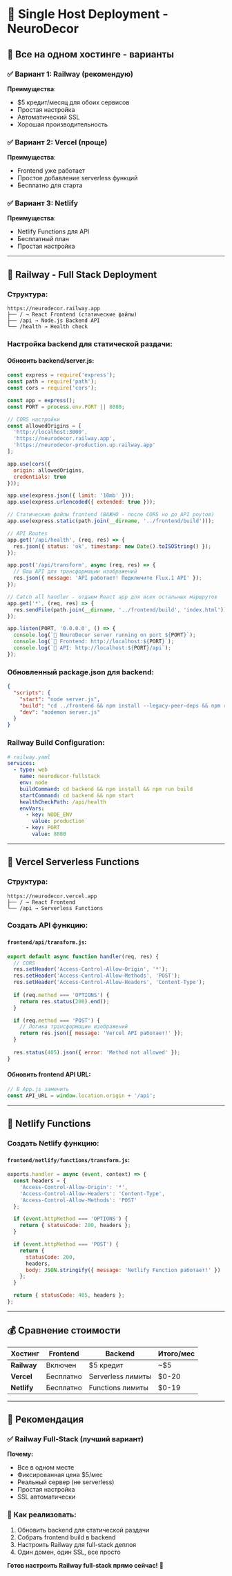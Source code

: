# 🚀 Single Host Deployment - NeuroDecor

## 🎯 Все на одном хостинге - варианты

### ✅ **Вариант 1: Railway (рекомендую)**
**Преимущества**: 
- $5 кредит/месяц для обоих сервисов
- Простая настройка
- Автоматический SSL
- Хорошая производительность

### ✅ **Вариант 2: Vercel (проще)**
**Преимущества**:
- Frontend уже работает
- Простое добавление serverless функций
- Бесплатно для старта

### ✅ **Вариант 3: Netlify**
**Преимущества**:
- Netlify Functions для API
- Бесплатный план
- Простая настройка

---

## 🚀 Railway - Full Stack Deployment

### **Структура:**
```
https://neurodecor.railway.app
├── / → React Frontend (статические файлы)
├── /api → Node.js Backend API
└── /health → Health check
```

### **Настройка backend для статической раздачи:**

#### Обновить backend/server.js:

```javascript
const express = require('express');
const path = require('path');
const cors = require('cors');

const app = express();
const PORT = process.env.PORT || 8080;

// CORS настройки
const allowedOrigins = [
  'http://localhost:3000',
  'https://neurodecor.railway.app',
  'https://neurodecor-production.up.railway.app'
];

app.use(cors({
  origin: allowedOrigins,
  credentials: true
}));

app.use(express.json({ limit: '10mb' }));
app.use(express.urlencoded({ extended: true }));

// Статические файлы frontend (ВАЖНО - после CORS но до API роутов)
app.use(express.static(path.join(__dirname, '../frontend/build')));

// API Routes
app.get('/api/health', (req, res) => {
  res.json({ status: 'ok', timestamp: new Date().toISOString() });
});

app.post('/api/transform', async (req, res) => {
  // Ваш API для трансформации изображений
  res.json({ message: 'API работает! Подключите Flux.1 API' });
});

// Catch all handler - отдаем React app для всех остальных маршрутов
app.get('*', (req, res) => {
  res.sendFile(path.join(__dirname, '../frontend/build', 'index.html'));
});

app.listen(PORT, '0.0.0.0', () => {
  console.log(`🚀 NeuroDecor server running on port ${PORT}`);
  console.log(`📱 Frontend: http://localhost:${PORT}`);
  console.log(`🔌 API: http://localhost:${PORT}/api`);
});
```

### **Обновленный package.json для backend:**

```json
{
  "scripts": {
    "start": "node server.js",
    "build": "cd ../frontend && npm install --legacy-peer-deps && npm run build",
    "dev": "nodemon server.js"
  }
}
```

### **Railway Build Configuration:**

```yaml
# railway.yaml
services:
  - type: web
    name: neurodecor-fullstack
    env: node
    buildCommand: cd backend && npm install && npm run build
    startCommand: cd backend && npm start
    healthCheckPath: /api/health
    envVars:
      - key: NODE_ENV
        value: production
      - key: PORT
        value: 8080
```

---

## 🔧 Vercel Serverless Functions

### **Структура:**
```
https://neurodecor.vercel.app
├── / → React Frontend
└── /api → Serverless Functions
```

### **Создать API функцию:**

#### `frontend/api/transform.js`:
```javascript
export default async function handler(req, res) {
  // CORS
  res.setHeader('Access-Control-Allow-Origin', '*');
  res.setHeader('Access-Control-Allow-Methods', 'POST');
  res.setHeader('Access-Control-Allow-Headers', 'Content-Type');
  
  if (req.method === 'OPTIONS') {
    return res.status(200).end();
  }

  if (req.method === 'POST') {
    // Логика трансформации изображений
    return res.json({ message: 'Vercel API работает!' });
  }
  
  res.status(405).json({ error: 'Method not allowed' });
}
```

#### **Обновить frontend API URL:**
```javascript
// В App.js заменить
const API_URL = window.location.origin + '/api';
```

---

## 🎯 Netlify Functions

### **Создать Netlify функцию:**

#### `frontend/netlify/functions/transform.js`:
```javascript
exports.handler = async (event, context) => {
  const headers = {
    'Access-Control-Allow-Origin': '*',
    'Access-Control-Allow-Headers': 'Content-Type',
    'Access-Control-Allow-Methods': 'POST'
  };

  if (event.httpMethod === 'OPTIONS') {
    return { statusCode: 200, headers };
  }

  if (event.httpMethod === 'POST') {
    return {
      statusCode: 200,
      headers,
      body: JSON.stringify({ message: 'Netlify Function работает!' })
    };
  }

  return { statusCode: 405, headers };
};
```

---

## 💰 Сравнение стоимости

| Хостинг | Frontend | Backend | Итого/мес |
|---------|----------|---------|-----------|
| **Railway** | Включен | $5 кредит | ~$5 |
| **Vercel** | Бесплатно | Serverless лимиты | $0-20 |
| **Netlify** | Бесплатно | Functions лимиты | $0-19 |

---

## 🎯 Рекомендация

### ✅ **Railway Full-Stack (лучший вариант)**
**Почему:**
- Все в одном месте
- Фиксированная цена $5/мес
- Реальный сервер (не serverless)
- Простая настройка
- SSL автоматически

### 🔧 **Как реализовать:**
1. Обновить backend для статической раздачи
2. Собрать frontend build в backend
3. Настроить Railway для full-stack деплоя
4. Один домен, один SSL, все просто

**Готов настроить Railway full-stack прямо сейчас!** 🚀